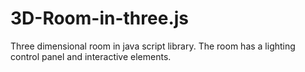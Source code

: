 # 3D-Room-in-three.js
Three dimensional room in java script library. The room has a lighting control panel and interactive elements.
